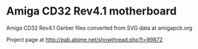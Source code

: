 # Amiga CD32 Rev4.1 motherboard
Amiga CD32 Rev4.1 Gerber files converted from SVG data at amigapcb.org

Project page at http://eab.abime.net/showthread.php?t=99872
